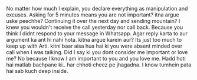 No matter how much I explain, you declare everything as manipulation and excuses.
Asking for 5 minutes means you are not important? itna argue uske peechhe? Continuing it over the next day and sending mountain? I knew you wouldn't receive the call yesterday nor call back. Because you think I didnt respond to your message in Whatsapp. Agar reply karta to aur argument ka ant hi nahi hota. kitna argue karein aur? Its just too much to keep up with Arti.
kitni baar aisa hua hai ki you were absent minded over call when I was talking. Did I say ki you dont consider me important or love me? No because I know I am important to you and you love me. Hadd hoti hai matlab bachpane ki.. har chhoti cheez pe jhagadna. I know tumhein pata hai sab kuch deep inside.
